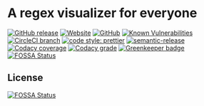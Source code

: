 # A regex visualizer for everyone

[![GitHub release](https://img.shields.io/github/release/nieleben/regexbuilder.svg?style=flat-square)](https://github.com/NieLeben/regexbuilder/releases/latest) [![Website](https://img.shields.io/website/https/regexbuilder.now.sh.svg?down_color=lightgey&down_message=offline&style=flat-square&up_color=blue&up_message=online)](https://regexbuilder.now.sh) [![GitHub](https://img.shields.io/github/license/NieLeben/regexbuilder.svg?style=flat-square)](https://github.com/NieLeben/regexbuilder/blob/master/LICENSE) [![Known Vulnerabilities](https://snyk.io/test/github/NieLeben/regexbuilder/badge.svg?targetFile=package.json&style=flat-square)](https://snyk.io/test/github/NieLeben/regexbuilder?targetFile=package.json) [![CircleCI branch](https://img.shields.io/circleci/project/github/NieLeben/regexbuilder/master.svg?style=flat-square)](https://circleci.com/gh/NieLeben/workflows/regexbuilder) [![code style: prettier](https://img.shields.io/badge/code_style-prettier-ff69b4.svg?style=flat-square)](https://github.com/prettier/prettier) [![semantic-release](https://img.shields.io/badge/%20%20%F0%9F%93%A6%F0%9F%9A%80-semantic--release-e10079.svg?style=flat-square)](https://github.com/semantic-release/semantic-release) [![Codacy coverage](https://img.shields.io/codacy/coverage/4d88c538b96141cbaf19838ed16cd821.svg?style=flat-square)](https://app.codacy.com/project/NieLeben/regexbuilder/dashboard) [![Codacy grade](https://img.shields.io/codacy/grade/4d88c538b96141cbaf19838ed16cd821.svg?style=flat-square)](https://app.codacy.com/project/NieLeben/regexbuilder/dashboard) [![Greenkeeper badge](https://badges.greenkeeper.io/NieLeben/regexbuilder.svg?style=flat-square)](https://greenkeeper.io/)
[![FOSSA Status](https://app.fossa.io/api/projects/git%2Bgithub.com%2FNieLeben%2Fregexbuilder.svg?type=shield)](https://app.fossa.io/projects/git%2Bgithub.com%2FNieLeben%2Fregexbuilder?ref=badge_shield)

## License

[![FOSSA Status](https://app.fossa.io/api/projects/git%2Bgithub.com%2FNieLeben%2Fregexbuilder.svg?type=large)](https://app.fossa.io/projects/git%2Bgithub.com%2FNieLeben%2Fregexbuilder?ref=badge_large)
